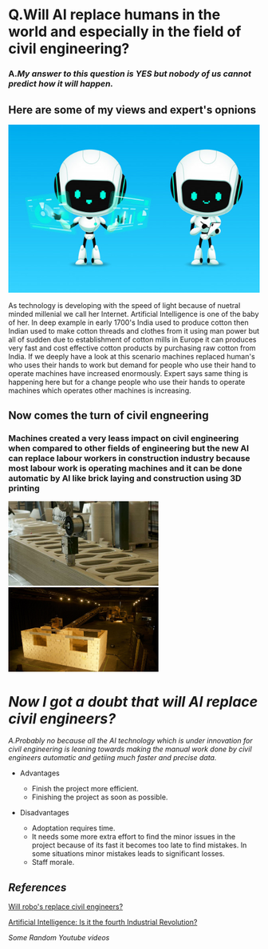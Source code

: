 # Q.Will AI replace humans in the world and especially in the field of civil engineering?

### A._My answer to this question is_ *YES* _but nobody of us cannot predict how it will happen._

## Here are some of my views and expert's opnions

![Display picture](Photos/roboai.png)

<p>As technology is developing with the speed of light because of nuetral minded millenial we call her Internet. Artificial Intelligence is one of the baby of her. In deep example in early 1700's India used to produce cotton then Indian used to make cotton threads and clothes from it using man power but all of sudden due to establishment of cotton mills in Europe it can produces very fast and cost effective cotton products by purchasing raw cotton from India. If we deeply have a look at this scenario machines replaced human's who uses their hands to work but demand for people who use their hand to operate machines have increased enormously. Expert says same thing is happening here but for a change people who use their hands to operate machines which operates other machines is increasing.</p>

## Now comes the turn of civil engneering 

### Machines created a very leass impact on civil engineering when compared to other fields of engineering but the new AI can replace labour workers in construction industry because most labour work is operating machines and it can be done automatic by AI like brick laying and construction using 3D printing  
![Display picture](Photos/3Dprint.png) ![Display picture](Photos/brick.png)

# *Now I got a doubt that will AI replace civil engineers?*

*A.*_Probably no because all the AI technology which is under innovation for civil engineering is leaning towards making the manual work done by civil engineers automatic and getiing much faster and precise data._

* Advantages
  
   * Finish the project more efficient.
   * Finishing the project as soon as possible.

* Disadvantages

   * Adoptation requires time.
   * It needs some more extra effort to find the minor issues in the project because of its fast it becomes too late to find mistakes. In some situations minor mistakes leads to significant losses. 
   * Staff morale. 

## *References*   

[Will robo's replace civil engineers?](https://academy.archistar.ai/will-architects-and-engineers-be-replaced-by-robots)

[Artificial Intelligence: Is it the fourth Industrial Revolution?](https://medium.com/mmc-writes/the-fourth-industrial-revolution-a-primer-on-artificial-intelligence-ai-ff5e7fffcae1)

*Some Random Youtube videos*





